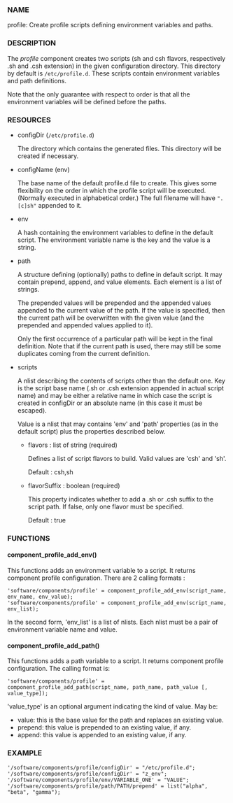 
### NAME

profile: Create profile scripts defining environment variables and paths.

### DESCRIPTION

The _profile_ component creates two scripts (sh and csh flavors, respectively .sh and .csh extension) in
the given configuration directory. This directory by default is
`/etc/profile.d`. These scripts contain environment variables and path
definitions.

Note that the only guarantee with respect to order is that all the
environment variables will be defined before the paths.

### RESOURCES

- configDir (`/etc/profile.d`)

    The directory which contains the generated files. This directory will
    be created if necessary.

- configName (env)

    The base name of the default profile.d file to create. This gives some
    flexibility on the order in which the profile script will be executed.
    (Normally executed in alphabetical order.) The full filename will
    have `".[c]sh"` appended to it.

- env

    A hash containing the environment variables to define in the default script.
    The environment variable name is the key and the value is a string.

- path

    A structure defining (optionally) paths to define in default script. 
    It may contain prepend, append, and value elements. Each element is a list of strings.

    The prepended values will be prepended and the appended values
    appended to the current value of the path. If the value is specified,
    then the current path will be overwritten with the given value (and
    the prepended and appended values applied to it).

    Only the first occurrence of a particular path will be kept in the
    final definition. Note that if the current path is used, there may
    still be some duplicates coming from the current definition.

- scripts

    A nlist describing the contents of scripts other than the default one. Key is the script base name
    (.sh or .csh extension appended in actual script name) and may be either a relative name
    in which case the script is created in configDir or an absolute name (in this case it must be escaped).

    Value is a nlist that may contains 'env' and 'path' properties (as in the default script)
    plus the properties described below.

    - flavors : list of string (required)

        Defines a list of script flavors to build. Valid values are 'csh' and 'sh'.

        Default : csh,sh

    - flavorSuffix : boolean (required)

        This property indicates whether to add a .sh or .csh suffix to the script path.
        If false, only one flavor must be specified.

        Default : true

### FUNCTIONS

#### component\_profile\_add\_env()

This functions adds an environment variable to a script. It returns component profile configuration. There are 2
calling formats :

    'software/components/profile' = component_profile_add_env(script_name, env_name, env_value);
    'software/components/profile' = component_profile_add_env(script_name, env_list);

In the second form, 'env\_list' is a list of nlists. Each nlist must be a pair of environment variable name and value.

#### component\_profile\_add\_path()

This functions adds a path variable to a script. It returns component profile configuration. The calling format is:

    'software/components/profile' = component_profile_add_path(script_name, path_name, path_value [, value_type]);

'value\_type' is an optional argument indicating the kind of value. May be:

- value: this is the base value for the path and replaces an existing value.
- prepend: this value is prepended to an existing value, if any.
- append: this value is appended to an existing value, if any.

### EXAMPLE

    '/software/components/profile/configDir' = "/etc/profile.d";
    '/software/components/profile/configDir' = "z_env";
    '/software/components/profile/env/VARIABLE_ONE' = "VALUE";
    '/software/components/profile/path/PATH/prepend' = list("alpha", "beta", "gamma");
